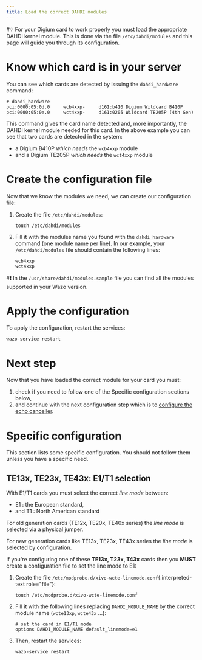 ```yaml
---
title: Load the correct DAHDI modules
---
```


#:bulb: For your Digium card to work properly you must load the appropriate
DAHDI kernel module. This is done via the file
`/etc/dahdi/modules` and this page will
guide you through its configuration.

Know which card is in your server
=================================

You can see which cards are detected by issuing the `dahdi_hardware`
command:

```ShellSession
# dahdi_hardware
pci:0000:05:0d.0     wcb4xxp-     d161:b410 Digium Wildcard B410P
pci:0000:05:0e.0     wct4xxp-     d161:0205 Wildcard TE205P (4th Gen)
```

This command gives the card name detected and, more importantly, the
DAHDI kernel module needed for this card. In the above example you can
see that two cards are detected in the system:

-   a Digium B410P *which needs* the `wcb4xxp` module
-   and a Digium TE205P *which needs* the `wct4xxp` module

Create the configuration file
=============================

Now that we know the modules we need, we can create our configuration
file:

1.  Create the file `/etc/dahdi/modules`:

        touch /etc/dahdi/modules

2.  Fill it with the modules name you found with the `dahdi_hardware`
    command (one module name per line). In our example, your
    `/etc/dahdi/modules` file should
    contain the following lines:

        wcb4xxp
        wct4xxp

#:exclamation: In the `/usr/share/dahdi/modules.sample`
file you can find all the modules supported in your Wazo version.

Apply the configuration
=======================

To apply the configuration, restart the services:

    wazo-service restart

Next step
=========

Now that you have loaded the correct module for your card you must:

1.  check if you need to follow one of the Specific configuration sections below,
2.  and continue with the next configuration step which is to
    [configure the echo canceller](echo_canceller).

Specific configuration
======================

This section lists some specific configuration. You should not follow
them unless you have a specific need.

TE13x, TE23x, TE43x: E1/T1 selection
------------------------------------

With E1/T1 cards you must select the correct *line mode* between:

-   E1 : the European standard,
-   and T1 : North American standard

For old generation cards (TE12x, TE20x, TE40x series) the *line mode* is
selected via a physical jumper.

For new generation cards like TE13x, TE23x, TE43x series the *line mode*
is selected by configuration.

If you're configuring one of these **TE13x, T23x, T43x** cards then you
**MUST** create a configuration file to set the line mode to E1:

1.  Create the file
    `/etc/modprobe.d/xivo-wcte-linemode.conf`{.interpreted-text
    role="file"}:

        touch /etc/modprobe.d/xivo-wcte-linemode.conf

2.  Fill it with the following lines replacing `DAHDI_MODULE_NAME` by
    the correct module name (`wcte13xp`, `wcte43x` ...):

        # set the card in E1/T1 mode
        options DAHDI_MODULE_NAME default_linemode=e1

3.  Then, restart the services:

        wazo-service restart
